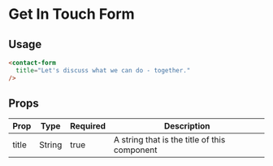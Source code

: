 # Get In Touch Form


## Usage

```html
<contact-form
  title="Let's discuss what we can do - together."
/>
```

## Props

| Prop | Type | Required | Description |
| --- | --- | --- | --- |
| title | String | true | A string that is the title of this component |
